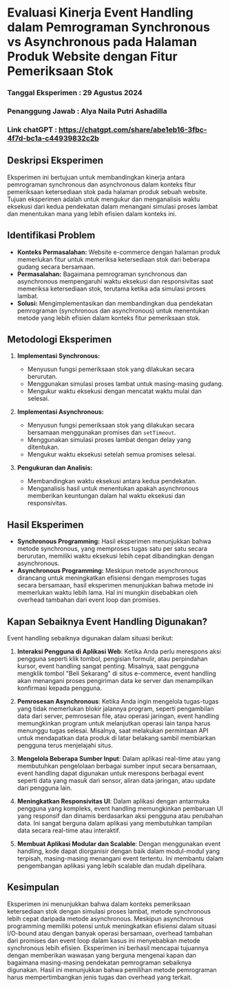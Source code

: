 # **Evaluasi Kinerja Event Handling dalam Pemrograman Synchronous vs Asynchronous pada Halaman Produk Website dengan Fitur Pemeriksaan Stok**
### Tanggal Eksperimen : 29 Agustus 2024
### Penanggung Jawab : Alya Naila Putri Ashadilla
### Link chatGPT : https://chatgpt.com/share/abe1eb16-3fbc-4f7d-bc1a-c44939832c2b
## **Deskripsi Eksperimen**
Eksperimen ini bertujuan untuk membandingkan kinerja antara pemrograman synchronous dan asynchronous dalam konteks fitur pemeriksaan ketersediaan stok pada halaman produk sebuah website. Tujuan eksperimen adalah untuk mengukur dan menganalisis waktu eksekusi dari kedua pendekatan dalam menangani simulasi proses lambat dan menentukan mana yang lebih efisien dalam konteks ini.

## **Identifikasi Problem**
- **Konteks Permasalahan:** Website e-commerce dengan halaman produk memerlukan fitur untuk memeriksa ketersediaan stok dari beberapa gudang secara bersamaan.
- **Permasalahan:** Bagaimana pemrograman synchronous dan asynchronous mempengaruhi waktu eksekusi dan responsivitas saat memeriksa ketersediaan stok, terutama ketika ada simulasi proses lambat.
- **Solusi:** Mengimplementasikan dan membandingkan dua pendekatan pemrograman (synchronous dan asynchronous) untuk menentukan metode yang lebih efisien dalam konteks fitur pemeriksaan stok.

## **Metodologi Eksperimen**
1. **Implementasi Synchronous:**
   - Menyusun fungsi pemeriksaan stok yang dilakukan secara berurutan.
   - Menggunakan simulasi proses lambat untuk masing-masing gudang.
   - Mengukur waktu eksekusi dengan mencatat waktu mulai dan selesai.

2. **Implementasi Asynchronous:**
   - Menyusun fungsi pemeriksaan stok yang dilakukan secara bersamaan menggunakan promises dan `setTimeout`.
   - Menggunakan simulasi proses lambat dengan delay yang ditentukan.
   - Mengukur waktu eksekusi setelah semua promises selesai.

3. **Pengukuran dan Analisis:**
   - Membandingkan waktu eksekusi antara kedua pendekatan.
   - Menganalisis hasil untuk menentukan apakah asynchronous memberikan keuntungan dalam hal waktu eksekusi dan responsivitas.

## **Hasil Eksperimen**
- **Synchronous Programming:** Hasil eksperimen menunjukkan bahwa metode synchronous, yang memproses tugas satu per satu secara berurutan, memiliki waktu eksekusi lebih cepat dibandingkan dengan asynchronous.
- **Asynchronous Programming:** Meskipun metode asynchronous dirancang untuk meningkatkan efisiensi dengan memproses tugas secara bersamaan, hasil eksperimen menunjukkan bahwa metode ini memerlukan waktu lebih lama. Hal ini mungkin disebabkan oleh overhead tambahan dari event loop dan promises.

## Kapan Sebaiknya Event Handling Digunakan?
Event handling sebaiknya digunakan dalam situasi berikut:
1. **Interaksi Pengguna di Aplikasi Web**: Ketika Anda perlu merespons aksi pengguna seperti klik tombol, pengisian formulir, atau perpindahan kursor, event handling sangat penting. Misalnya, saat pengguna mengklik tombol "Beli Sekarang" di situs e-commerce, event handling akan menangani proses pengiriman data ke server dan menampilkan konfirmasi kepada pengguna.

2. **Pemrosesan Asynchronous**: Ketika Anda ingin mengelola tugas-tugas yang tidak memerlukan blokir jalannya program, seperti pengambilan data dari server, pemrosesan file, atau operasi jaringan, event handling memungkinkan program untuk melanjutkan operasi lain tanpa harus menunggu tugas selesai. Misalnya, saat melakukan permintaan API untuk mendapatkan data produk di latar belakang sambil membiarkan pengguna terus menjelajahi situs.

3. **Mengelola Beberapa Sumber Input**: Dalam aplikasi real-time atau yang membutuhkan pengelolaan berbagai sumber input secara bersamaan, event handling dapat digunakan untuk merespons berbagai event seperti data yang masuk dari sensor, aliran data jaringan, atau update dari pengguna lain.

4. **Meningkatkan Responsivitas UI**: Dalam aplikasi dengan antarmuka pengguna yang kompleks, event handling memungkinkan pembaruan UI yang responsif dan dinamis berdasarkan aksi pengguna atau perubahan data. Ini sangat berguna dalam aplikasi yang membutuhkan tampilan data secara real-time atau interaktif.

5. **Membuat Aplikasi Modular dan Scalable**: Dengan menggunakan event handling, kode dapat diorganisir dengan baik dalam modul-modul yang terpisah, masing-masing menangani event tertentu. Ini membantu dalam pengembangan aplikasi yang lebih scalable dan mudah dipelihara.


## **Kesimpulan**
Eksperimen ini menunjukkan bahwa dalam konteks pemeriksaan ketersediaan stok dengan simulasi proses lambat, metode synchronous lebih cepat daripada metode asynchronous. Meskipun asynchronous programming memiliki potensi untuk meningkatkan efisiensi dalam situasi I/O-bound atau dengan banyak operasi bersamaan, overhead tambahan dari promises dan event loop dalam kasus ini menyebabkan metode synchronous lebih efisien. Eksperimen ini berhasil mencapai tujuannya dengan memberikan wawasan yang berguna mengenai kapan dan bagaimana masing-masing pendekatan pemrograman sebaiknya digunakan. Hasil ini menunjukkan bahwa pemilihan metode pemrograman harus mempertimbangkan jenis tugas dan overhead yang terkait.